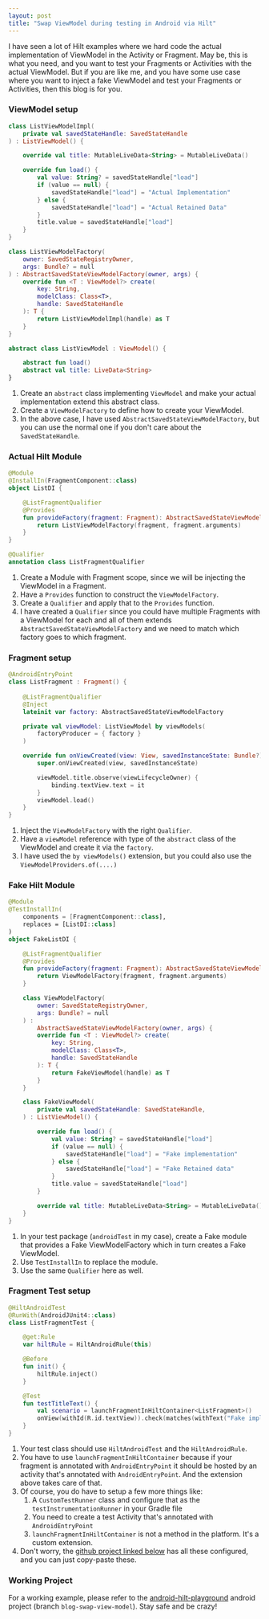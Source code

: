 ```yaml
---
layout: post
title: "Swap ViewModel during testing in Android via Hilt"
---
```


I have seen a lot of Hilt examples where we hard code the actual implementation of ViewModel in the Activity or Fragment. May be, 
this is what you need, and you want to test your Fragments or Activities with the actual ViewModel. But if you are like me, and you 
have some use case where you want to inject a fake ViewModel and test your Fragments or Activities, then this blog is for you.

### ViewModel setup
```kotlin
class ListViewModelImpl(
    private val savedStateHandle: SavedStateHandle
) : ListViewModel() {

    override val title: MutableLiveData<String> = MutableLiveData()

    override fun load() {
        val value: String? = savedStateHandle["load"]
        if (value == null) {
            savedStateHandle["load"] = "Actual Implementation"
        } else {
            savedStateHandle["load"] = "Actual Retained Data"
        }
        title.value = savedStateHandle["load"]
    }
}

class ListViewModelFactory(
    owner: SavedStateRegistryOwner,
    args: Bundle? = null
) : AbstractSavedStateViewModelFactory(owner, args) {
    override fun <T : ViewModel?> create(
        key: String,
        modelClass: Class<T>,
        handle: SavedStateHandle
    ): T {
        return ListViewModelImpl(handle) as T
    }
}

abstract class ListViewModel : ViewModel() {

    abstract fun load()
    abstract val title: LiveData<String>
}
```

1. Create an `abstract` class implementing `ViewModel` and make your actual implementation extend this abstract class.
2. Create a `ViewModelFactory` to define how to create your ViewModel.
3. In the above case, I have used `AbstractSavedStateViewModelFactory`, but you can use the normal one if you don't care about
the `SavedStateHandle`.


### Actual Hilt Module
```kotlin
@Module
@InstallIn(FragmentComponent::class)
object ListDI {

    @ListFragmentQualifier
    @Provides
    fun provideFactory(fragment: Fragment): AbstractSavedStateViewModelFactory {
        return ListViewModelFactory(fragment, fragment.arguments)
    }
}

@Qualifier
annotation class ListFragmentQualifier
```

1. Create a Module with Fragment scope, since we will be injecting the ViewModel in a Fragment.
2. Have a `Provides` function to construct the `ViewModelFactory`.
3. Create a `Qualifier` and apply that to the `Provides` function.
4. I have created a `Qualifier` since you could have multiple Fragments with a ViewModel for each and all of them extends
`AbstractSavedStateViewModelFactory` and we need to match which factory goes to which fragment.


### Fragment setup
```kotlin
@AndroidEntryPoint
class ListFragment : Fragment() {
    
    @ListFragmentQualifier
    @Inject
    lateinit var factory: AbstractSavedStateViewModelFactory

    private val viewModel: ListViewModel by viewModels(
        factoryProducer = { factory }
    )

    override fun onViewCreated(view: View, savedInstanceState: Bundle?) {
        super.onViewCreated(view, savedInstanceState)

        viewModel.title.observe(viewLifecycleOwner) {
            binding.textView.text = it
        }
        viewModel.load()
    }
}
```

1. Inject the `ViewModelFactory` with the right `Qualifier`.
2. Have a `viewModel` reference with type of the `abstract` class of the ViewModel and create it via the `factory`.
3. I have used the `by viewModels()` extension, but you could also use the `ViewModelProviders.of(....)`


### Fake Hilt Module
```kotlin
@Module
@TestInstallIn(
    components = [FragmentComponent::class],
    replaces = [ListDI::class]
)
object FakeListDI {

    @ListFragmentQualifier
    @Provides
    fun provideFactory(fragment: Fragment): AbstractSavedStateViewModelFactory {
        return ViewModelFactory(fragment, fragment.arguments)
    }

    class ViewModelFactory(
        owner: SavedStateRegistryOwner,
        args: Bundle? = null
    ) :
        AbstractSavedStateViewModelFactory(owner, args) {
        override fun <T : ViewModel?> create(
            key: String,
            modelClass: Class<T>,
            handle: SavedStateHandle
        ): T {
            return FakeViewModel(handle) as T
        }
    }

    class FakeViewModel(
        private val savedStateHandle: SavedStateHandle,
    ) : ListViewModel() {

        override fun load() {
            val value: String? = savedStateHandle["load"]
            if (value == null) {
                savedStateHandle["load"] = "Fake implementation"
            } else {
                savedStateHandle["load"] = "Fake Retained data"
            }
            title.value = savedStateHandle["load"]
        }

        override val title: MutableLiveData<String> = MutableLiveData()
    }
}
```

1. In your test package (`androidTest` in my case), create a Fake module that provides a Fake ViewModelFactory which in turn
creates a Fake ViewModel.
2. Use `TestInstallIn` to replace the module.
3. Use the same `Qualifier` here as well.


### Fragment Test setup
```kotlin
@HiltAndroidTest
@RunWith(AndroidJUnit4::class)
class ListFragmentTest {

    @get:Rule
    var hiltRule = HiltAndroidRule(this)

    @Before
    fun init() {
        hiltRule.inject()
    }

    @Test
    fun testTitleText() {
        val scenario = launchFragmentInHiltContainer<ListFragment>()
        onView(withId(R.id.textView)).check(matches(withText("Fake implementation")))
    }
}
```

1. Your test class should use `HiltAndroidTest` and the `HiltAndroidRule`.
2. You have to use `launchFragmentInHiltContainer` because if your fragment is annotated with `AndroidEntryPoint` it should
be hosted by an activity that's annotated with `AndroidEntryPoint`. And the extension above takes care of that.
3. Of course, you do have to setup a few more things like:
   1. A `CustomTestRunner` class and configure that as the `testInstrumentationRunner` in your Gradle file
   2. You need to create a test Activity that's annotated with `AndroidEntryPoint`
   3. `launchFragmentInHiltContainer` is not a method in the platform. It's a custom extension.
4. Don't worry, the [github project linked below](https://github.com/thsaravana/android-hilt-playground/tree/blog-swap-view-model) 
has all these configured, and you can just copy-paste these.


### Working Project
For a working example, please refer to the [android-hilt-playground](https://github.com/thsaravana/android-hilt-playground/tree/blog-swap-view-model) 
android project (branch `blog-swap-view-model`). Stay safe and be crazy!
